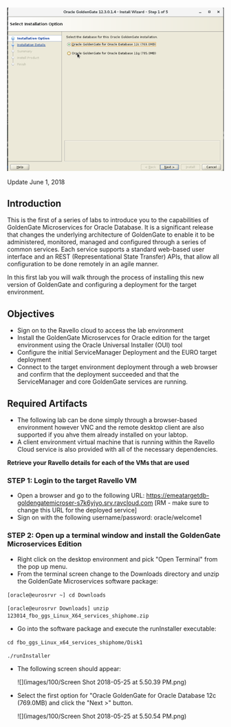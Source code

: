 ![](images/100/image1.png)

Update June 1, 2018

## Introduction

This is the first of a series of labs to introduce you to the capabilities of GoldenGate Microservices for Oracle Database.   It is a significant release that changes the underlying architecture of GoldenGate to enable it to be administered, monitored, managed and configured through a series of common services.   Each service supports a standard web-based user interface and an REST (Representational State Transfer) APIs, that allow all configuration to be done remotely in an agile manner. 

In this first lab you will walk through the process of installing this new version of GoldenGate and configuring a deployment for the target environment.

## Objectives

-   Sign on to the Ravello cloud  to access the lab environment
-	Install the GoldenGate Microservces for Oracle edition for the target environment using the Oracle Universal Installer (OUI) tool
-	Configure the initial ServiceManager Deployment and the EURO target deployment
-	Connect to the target environment deployment through a web browser and confirm that the deployment succeeded and that the ServiceManager and core GoldenGate services are running.


## Required Artifacts

-   The following lab can be done simply through a browser-based environment however VNC and the remote desktop client are also supported if you ahve them already installed on your labtop.
-   A client environment virtual machine that is running within the Ravello Cloud service is also provided with all of the necessary dependencies.


**Retrieve your Ravello details for each of the VMs that are used**

### **STEP 1**: Login to the target Ravello VM

-   Open a browser and go to the following URL: https://emeatargetdb-goldengatemicroser-s7k6yjyo.srv.ravcloud.com [RM - make sure to change this URL for the deployed service]
-   Sign on with the following username/password:
	oracle/welcome1
### **STEP 2**: Open up a terminal window and install the GoldenGate Microservices Edition
-	Right click on the desktop environment and pick "Open Terminal" from the pop up menu.
-   From the terminal screen change to the Downloads directory and unzip the GoldenGate Microservices software package:


`[oracle@eurosrvr ~] cd Downloads`

`[oracle@eurosrvr Downloads] unzip 123014_fbo_ggs_Linux_X64_services_shiphome.zip`


-  Go into the software package and execute the runInstaller executable:

`cd fbo_ggs_Linux_x64_services_shiphome/Disk1`

`./runInstaller`

- The following screen should appear:

	![](images/100/Screen Shot 2018-05-25 at 5.50.39 PM.png)

- Select the first option for "Oracle GoldenGate for Oracle Database 12c (769.0MB) and click the "Next >" button.

	![](images/100/Screen Shot 2018-05-25 at 5.50.54 PM.png)

